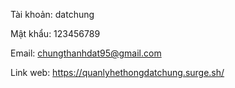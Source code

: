 Tài khoản: datchung





Mật khẩu: 123456789



Email: chungthanhdat95@gmail.com

Link web: https://quanlyhethongdatchung.surge.sh/
